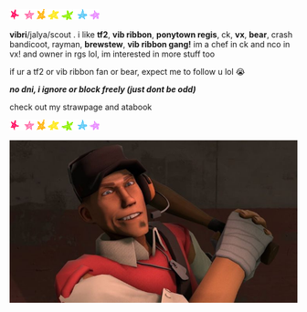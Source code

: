 ![image alt](7rrmll.gif)


**vibri**/jalya/scout . i like **tf2**, **vib ribbon**, **ponytown regis**, ck, **vx**, **bear**, crash bandicoot, rayman, **brewstew**, **vib ribbon gang!** im a chef in ck and nco in vx! and owner in rgs lol, im interested in more stuff too

if ur a tf2 or vib ribbon fan or bear, expect me to follow u lol 😭

***no dni, i ignore or block freely (just dont be odd)***

check out my strawpage and atabook


![image alt](7rrmll.gif)


![image_alt](1d0c35f9796237b327689deac885cad7.jpg)












